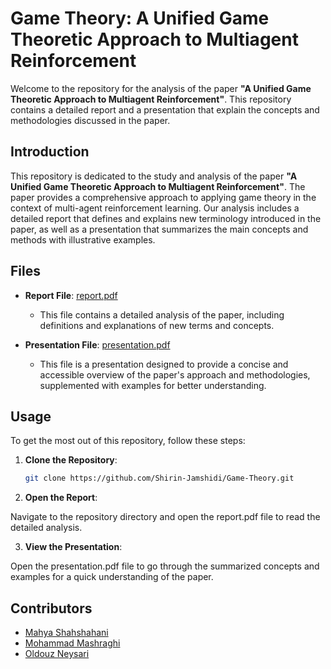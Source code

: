 # Game Theory: A Unified Game Theoretic Approach to Multiagent Reinforcement

Welcome to the repository for the analysis of the paper **"A Unified Game Theoretic Approach to Multiagent Reinforcement"**. This repository contains a detailed report and a presentation that explain the concepts and methodologies discussed in the paper.


## Introduction

This repository is dedicated to the study and analysis of the paper **"A Unified Game Theoretic Approach to Multiagent Reinforcement"**. The paper provides a comprehensive approach to applying game theory in the context of multi-agent reinforcement learning. Our analysis includes a detailed report that defines and explains new terminology introduced in the paper, as well as a presentation that summarizes the main concepts and methods with illustrative examples.

## Files

- **Report File**: [report.pdf](./Report_of_A_Unified_Game-Theoretic_Approach.pdf
)
  - This file contains a detailed analysis of the paper, including definitions and explanations of new terms and concepts.
  
- **Presentation File**: [presentation.pdf](./Pres.A_Unified_Game-Theoretic_Approach.pdf)
  - This file is a presentation designed to provide a concise and accessible overview of the paper's approach and methodologies, supplemented with examples for better understanding.

## Usage

To get the most out of this repository, follow these steps:

1. **Clone the Repository**:
   ```bash
   git clone https://github.com/Shirin-Jamshidi/Game-Theory.git
2. **Open the Report**:

Navigate to the repository directory and open the report.pdf file to read the detailed analysis.

3. **View the Presentation**:

Open the presentation.pdf file to go through the summarized concepts and examples for a quick understanding of the paper.

## Contributors

- [Mahya Shahshahani](https://github.com/mahya-sh)
- [Mohammad Mashraghi](https://github.com/M-Mashreghi)
- [Oldouz Neysari](https://github.com/Ouldouz-Neysari)

